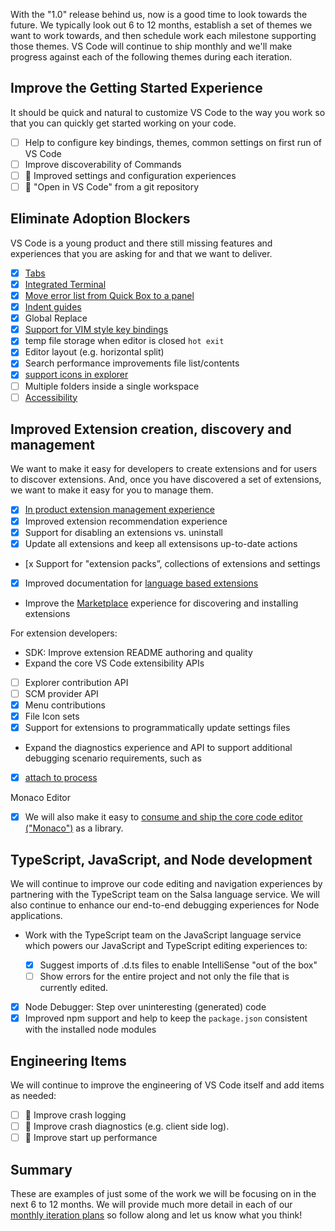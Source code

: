 With the "1.0" release behind us, now is a good time to look towards the future. We typically look out 6 to 12 months, establish a set of themes we want to work towards, and then schedule work each milestone supporting those themes. VS Code will continue to ship monthly and we'll make progress against each of the following themes during each iteration.

## Improve the Getting Started Experience

It should be quick and natural to customize VS Code to the way you work so that you can quickly get started working on your code.

* [ ] Help to configure key bindings, themes, common settings on first run of VS Code
* [ ] Improve discoverability of Commands
* [ ] :runner: Improved settings and configuration experiences
* [ ] :runner: "Open in VS Code" from a git repository

## Eliminate Adoption Blockers

VS Code is a young product and there still missing features and experiences that you are asking for and that we want to deliver.

* [x] [Tabs](https://github.com/Microsoft/vscode/issues/224)
* [x] [Integrated Terminal](https://github.com/Microsoft/vscode/issues/143)
* [x] [Move error list from Quick Box to a panel](https://github.com/Microsoft/vscode/issues/6679)
* [x] [Indent guides](https://github.com/Microsoft/vscode/issues/2192)
* [x] Global Replace
* [x] [Support for VIM style key bindings](https://github.com/Microsoft/vscode/issues/3600)
* [x] temp file storage when editor is closed `hot exit`
* [x] Editor layout (e.g. horizontal split)
* [x] Search performance improvements file list/contents
* [x] [support icons in explorer](https://github.com/Microsoft/vscode/issues/211)
* [ ] Multiple folders inside a single workspace
* [ ] [Accessibility](https://github.com/Microsoft/vscode/issues/6583) 

## Improved Extension creation, discovery and management

We want to make it easy for developers to create extensions and for users to discover extensions. And, once you have discovered a set of extensions, we want to make it easy for you to manage them.

* [x] [In product extension management experience](https://github.com/Microsoft/vscode/issues/637)
* [x] Improved extension recommendation experience
* [x] Support for disabling an extensions vs. uninstall
* [x] Update all extensions and keep all extensisons up-to-date actions
* [x Support for "extension packs”, collections of extensions and settings
* [x] Improved documentation for [language based extensions](http://code.visualstudio.com/docs/extensions/language-support)
* Improve the [Marketplace](https://marketplace.visualstudio.com/vscode) experience for discovering and installing extensions

For extension developers:

* SDK: Improve extension README authoring and quality
* Expand the core VS Code extensibility APIs
 - [ ] Explorer contribution API
 - [ ] SCM provider API
 - [x] Menu contributions
 - [x] File Icon sets
 - [x] Support for extensions to programmatically update settings files
* Expand the diagnostics experience and API to support additional debugging scenario requirements, such as
 - [x] [attach to process](https://github.com/Microsoft/vscode/issues/6569)

Monaco Editor
- [x] We will also make it easy to [consume and ship the core code editor ("Monaco")](https://github.com/Microsoft/vscode/issues/446) as a library.

## TypeScript, JavaScript, and Node development

We will continue to improve our code editing and navigation experiences by partnering with the TypeScript team on the Salsa language service. We will also continue to enhance our end-to-end debugging experiences for Node applications.

* Work with the TypeScript team on the JavaScript language service which powers our JavaScript and TypeScript editing experiences to:

  * [x] Suggest imports of .d.ts files to enable IntelliSense "out of the box"
  * [ ] Show errors for the entire project and not only the file that is currently edited.

* [x] Node Debugger: Step over uninteresting (generated) code
* [x] Improved npm support and help to keep the `package.json` consistent with the installed node modules

## Engineering Items

We will continue to improve the engineering of VS Code itself and add items as needed:
* [ ] :runner: Improve crash logging
* [ ] :runner: Improve crash diagnostics (e.g. client side log).
* [ ] :runner: Improve start up performance

## Summary

These are examples of just some of the work we will be focusing on in the next 6 to 12 months. We will provide much more detail in each of our [monthly iteration plans](https://github.com/Microsoft/vscode/wiki/Iteration-Plans) so follow along and let us know what you think!

